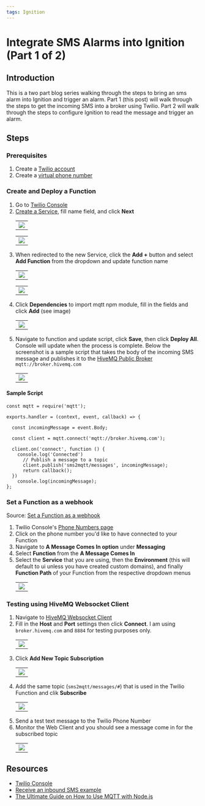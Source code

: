 ```yaml
---
tags: Ignition
---
```


# Integrate SMS Alarms into Ignition (Part 1 of 2)
## Introduction
This is a two part blog series walking through the steps to bring an sms alarm into Ignition and trigger an alarm. Part 1 (this post) will walk through the steps to get the incoming SMS into a broker using Twilio. Part 2 will walk through the steps to configure Ignition to read the message and trigger an alarm.

## Steps
### Prerequisites
1. Create a [Twilio account](https://www.twilio.com/try-twilio)
2. Create a [virtual phone number](https://www.twilio.com/docs/usage/tutorials/how-to-use-your-free-trial-account-namer)

### Create and Deploy a Function
1. Go to [Twilio Console](https://www.twilio.com/console/functions/overview)
2. [Create a Service](https://www.twilio.com/console/functions/overview/services), fill name field, and click **Next**
	<table><tr><td>
		<img src="https://github.com/user-attachments/assets/f862a478-0f86-4790-89c4-a2166ed07bd2"/>
	</td></tr></table>
	<table><tr><td>
		<img src="https://github.com/user-attachments/assets/60e5548c-d44f-4443-81bf-e660ecc2d79f"/>
	</td></tr></table>
3. When redirected to the new Service, click the **Add +** button and select **Add Function** from the dropdown and update function name
	<table><tr><td>
		<img src="https://github.com/user-attachments/assets/07458e62-e402-4d1b-8cef-6729f6a66b14"/>
	</td></tr></table>
	<table><tr><td>
		<img src="https://github.com/user-attachments/assets/39cd2618-a41b-406c-8b6f-9557b02c648b"/>
	</td></tr></table>
4. Click **Dependencies** to import mqtt npm module, fill in the fields and click **Add** (see image)
	<table><tr><td>
		<img src="https://github.com/user-attachments/assets/7dee8341-0567-41f5-b95a-89d656d098f6"/>
	</td></tr></table>
5. Navigate to function and update script, click **Save**, then click **Deploy All**. Console will update when the process is complete. Below the screenshot is a sample script that takes the body of the incoming SMS message and publishes it to the [HiveMQ Public Broker]([url](https://www.hivemq.com/mqtt/public-mqtt-broker/)) `mqtt://broker.hivemq.com` 
	<table><tr><td>
		<img src="https://github.com/user-attachments/assets/1ca1f9a3-0b92-469d-852e-37a91fad1713"/>
	</td></tr></table>

#### Sample Script
```
const mqtt = require('mqtt');

exports.handler = (context, event, callback) => {

  const incomingMessage = event.Body;

  const client = mqtt.connect('mqtt://broker.hivemq.com');

  client.on('connect', function () {
    console.log('Connected')
      // Publish a message to a topic
      client.publish('sms2mqtt/messages', incomingMessage);
      return callback();
  })
	console.log(incomingMessage);
};
```

### Set a Function as a webhook
Source: [Set a Function as a webhook](https://www.twilio.com/docs/serverless/functions-assets/quickstart/receive-sms#set-a-function-as-a-webhook)
1. Twilio Console's [Phone Numbers page](https://www.twilio.com/console/phone-numbers/incoming)
2. Click on the phone number you'd like to have connected to your Function
3. Navigate to **A Message Comes In option** under **Messaging**
4. Select **Function** from the **A Message Comes In**
5. Select the **Service** that you are using, then the **Environment** (this will default to ui unless you have created custom domains), and finally **Function Path** of your Function from the respective dropdown menus
	<table><tr><td>
		<img src="https://github.com/user-attachments/assets/16e80ef1-0675-4268-bd9b-b529d5bbeb8e"/>
	</td></tr></table>

### Testing using HiveMQ Websocket Client
1. Navigate to [HiveMQ Websocket Client](https://www.hivemq.com/demos/websocket-client/)
2. Fill in the **Host** and **Port** settings then click **Connect**. I am using `broker.hivemq.com` and `8884` for testing purposes only.
	<table><tr><td>
		<img src="https://github.com/user-attachments/assets/dc009228-c312-4b15-bc69-bfe7f1b6911a"/>
	</td></tr></table>
3. Click **Add New Topic Subscription**
	<table><tr><td>
		<img src="https://github.com/user-attachments/assets/124f1e99-ba5a-43d8-a53b-295b9882a704"/>
	</td></tr></table>
4. Add the same topic (`sms2mqtt/messages/#`) that is used in the Twilio Function and clik **Subscribe**
	<table><tr><td>
		<img src="https://github.com/user-attachments/assets/886dbc51-dd0e-4114-8fcd-bca3e14dd406"/>
	</td></tr></table>
5. Send a test text message to the Twilio Phone Number
6. Monitor the Web Client and you should see a message come in for the subscribed topic
	<table><tr><td>
		<img src="https://github.com/user-attachments/assets/f551b8ad-5f89-46ea-b74c-db628e11048b"/>
	</td></tr></table>

## Resources
* [Twilio Console](https://www.twilio.com/console/functions/overview)
* [Receive an inbound SMS example](https://www.twilio.com/docs/serverless/functions-assets/quickstart/receive-sms)
* [The Ultimate Guide on How to Use MQTT with Node.js](https://www.hivemq.com/blog/ultimate-guide-on-how-to-use-mqtt-with-node-js/)
